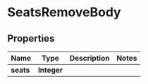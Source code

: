 # SeatsRemoveBody

## Properties
Name | Type | Description | Notes
------------ | ------------- | ------------- | -------------
**seats** | **Integer** |  | 
